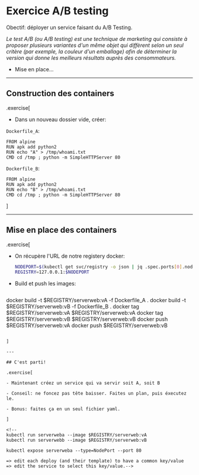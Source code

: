 
# Exercice A/B testing

Obectif: déployer un service faisant du A/B Testing.

*Le test A/B (ou A/B testing) est une technique de marketing qui consiste à proposer plusieurs variantes d'un même objet qui diffèrent selon un seul critère (par exemple, la couleur d'un emballage) afin de déterminer la version qui donne les meilleurs résultats auprès des consommateurs.*

- Mise en place...

---

## Construction des containers

.exercise[

- Dans un nouveau dossier vide, créer:

`Dockerfile_A`:
  ```
FROM alpine
RUN apk add python2
RUN echo "A" > /tmp/whoami.txt
CMD cd /tmp ; python -m SimpleHTTPServer 80
  ```

`Dockerfile_B`:
  ```
FROM alpine
RUN apk add python2
RUN echo "B" > /tmp/whoami.txt
CMD cd /tmp ; python -m SimpleHTTPServer 80
  ```

]

---

## Mise en place des containers

.exercise[

- On récupère l'URL de notre registery docker:
  ```bash
  NODEPORT=$(kubectl get svc/registry -o json | jq .spec.ports[0].nodePort)
  REGISTRY=127.0.0.1:$NODEPORT
  ```
- Build et push les images:
  ```bash
docker build -t $REGISTRY/serverweb:vA -f Dockerfile_A .
docker build -t $REGISTRY/serverweb:vB -f Dockerfile_B .
docker tag $REGISTRY/serverweb:vA $REGISTRY/serverweb:vA
docker tag $REGISTRY/serverweb:vB $REGISTRY/serverweb:vB
docker push $REGISTRY/serverweb:vA
docker push $REGISTRY/serverweb:vB
  ```

]

---

## C'est parti!

.exercise[

- Maintenant créez un service qui va servir soit A, soit B

- Conseil: ne foncez pas tête baisser. Faites un plan, puis éxecutez le.

- Bonus: faites ça en un seul fichier yaml.

]

<!--
kubectl run serverweba --image $REGISTRY/serverweb:vA
kubectl run serverwebb --image $REGISTRY/serverweb:vB

kubectl expose serverweba --type=NodePort --port 80

=> edit each deploy (and their template) to have a common key/value
=> edit the service to select this key/value.-->





